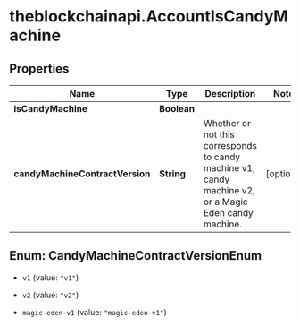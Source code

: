 # theblockchainapi.AccountIsCandyMachine

## Properties

Name | Type | Description | Notes
------------ | ------------- | ------------- | -------------
**isCandyMachine** | **Boolean** |  | 
**candyMachineContractVersion** | **String** | Whether or not this corresponds to candy machine v1, candy machine v2, or a Magic Eden candy machine. | [optional] 



## Enum: CandyMachineContractVersionEnum


* `v1` (value: `"v1"`)

* `v2` (value: `"v2"`)

* `magic-eden-v1` (value: `"magic-eden-v1"`)




